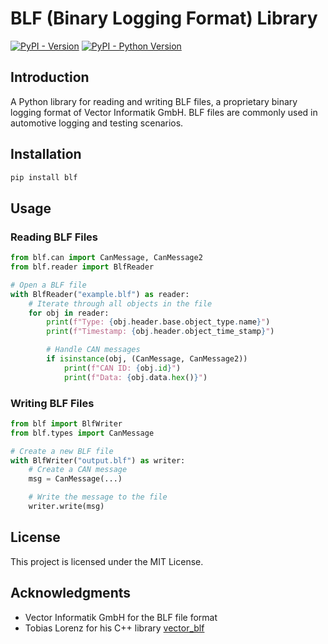 # BLF (Binary Logging Format) Library

[![PyPI - Version](https://img.shields.io/pypi/v/blf.svg)](https://pypi.org/project/blf)
[![PyPI - Python Version](https://img.shields.io/pypi/pyversions/blf.svg)](https://pypi.org/project/blf)

## Introduction

A Python library for reading and writing BLF files, a proprietary binary logging format of Vector Informatik GmbH. BLF files are commonly used in automotive logging and testing scenarios.

## Installation

```bash
pip install blf
```

## Usage

### Reading BLF Files

```python
from blf.can import CanMessage, CanMessage2
from blf.reader import BlfReader

# Open a BLF file
with BlfReader("example.blf") as reader:
    # Iterate through all objects in the file
    for obj in reader:
        print(f"Type: {obj.header.base.object_type.name}")
        print(f"Timestamp: {obj.header.object_time_stamp}")

        # Handle CAN messages
        if isinstance(obj, (CanMessage, CanMessage2))
            print(f"CAN ID: {obj.id}")
            print(f"Data: {obj.data.hex()}")
```

### Writing BLF Files

```python
from blf import BlfWriter
from blf.types import CanMessage

# Create a new BLF file
with BlfWriter("output.blf") as writer:
    # Create a CAN message
    msg = CanMessage(...)

    # Write the message to the file
    writer.write(msg)
```

## License

This project is licensed under the MIT License.

## Acknowledgments

- Vector Informatik GmbH for the BLF file format
- Tobias Lorenz for his C++ library [vector_blf](https://bitbucket.org/tobylorenz/vector_blf/src/master/)
